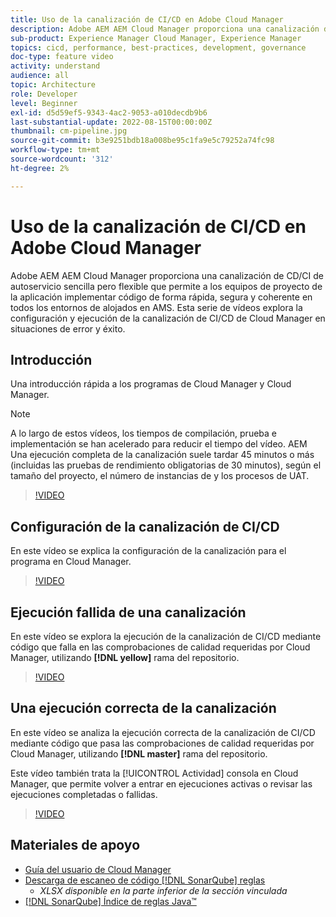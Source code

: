 ```yaml
---
title: Uso de la canalización de CI/CD en Adobe Cloud Manager
description: Adobe AEM AEM Cloud Manager proporciona una canalización de CD/CI de autoservicio sencilla pero flexible que permite a los equipos de proyecto de la aplicación implementar código de forma rápida, segura y coherente en todos los entornos de alojados en AMS. Esta serie de vídeos explora la configuración y ejecución de la canalización de CI/CD de Cloud Manager en situaciones de error y éxito.
sub-product: Experience Manager Cloud Manager, Experience Manager
topics: cicd, performance, best-practices, development, governance
doc-type: feature video
activity: understand
audience: all
topic: Architecture
role: Developer
level: Beginner
exl-id: d5d59ef5-9343-4ac2-9053-a010decdb9b6
last-substantial-update: 2022-08-15T00:00:00Z
thumbnail: cm-pipeline.jpg
source-git-commit: b3e9251bdb18a008be95c1fa9e5c79252a74fc98
workflow-type: tm+mt
source-wordcount: '312'
ht-degree: 2%

---
```


# Uso de la canalización de CI/CD en Adobe Cloud Manager

Adobe AEM AEM Cloud Manager proporciona una canalización de CD/CI de autoservicio sencilla pero flexible que permite a los equipos de proyecto de la aplicación implementar código de forma rápida, segura y coherente en todos los entornos de alojados en AMS. Esta serie de vídeos explora la configuración y ejecución de la canalización de CI/CD de Cloud Manager en situaciones de error y éxito.

## Introducción

Una introducción rápida a los programas de Cloud Manager y Cloud Manager.

>[!NOTE]
>
>A lo largo de estos vídeos, los tiempos de compilación, prueba e implementación se han acelerado para reducir el tiempo del vídeo. AEM Una ejecución completa de la canalización suele tardar 45 minutos o más (incluidas las pruebas de rendimiento obligatorias de 30 minutos), según el tamaño del proyecto, el número de instancias de y los procesos de UAT.

>[!VIDEO](https://video.tv.adobe.com/v/23082?quality=12&learn=on)

## Configuración de la canalización de CI/CD

En este vídeo se explica la configuración de la canalización para el programa en Cloud Manager.

>[!VIDEO](https://video.tv.adobe.com/v/23083?quality=12&learn=on)

## Ejecución fallida de una canalización

En este vídeo se explora la ejecución de la canalización de CI/CD mediante código que falla en las comprobaciones de calidad requeridas por Cloud Manager, utilizando **[!DNL yellow]** rama del repositorio.

>[!VIDEO](https://video.tv.adobe.com/v/23084?quality=12&learn=on)

## Una ejecución correcta de la canalización

En este vídeo se analiza la ejecución correcta de la canalización de CI/CD mediante código que pasa las comprobaciones de calidad requeridas por Cloud Manager, utilizando **[!DNL master]** rama del repositorio.

Este vídeo también trata la [!UICONTROL Actividad] consola en Cloud Manager, que permite volver a entrar en ejecuciones activas o revisar las ejecuciones completadas o fallidas.

>[!VIDEO](https://video.tv.adobe.com/v/23085?quality=12&learn=on)

## Materiales de apoyo

* [Guía del usuario de Cloud Manager](https://experienceleague.adobe.com/docs/experience-manager-cloud-manager/content/introduction.html?lang=es)
* [Descarga de escaneo de código [!DNL SonarQube] reglas](https://experienceleague.adobe.com/docs/experience-manager-cloud-manager/content/using/code-quality-testing.html)
   * *XLSX disponible en la parte inferior de la sección vinculada*
* [[!DNL SonarQube] Índice de reglas Java™](https://rules.sonarsource.com/java/)
